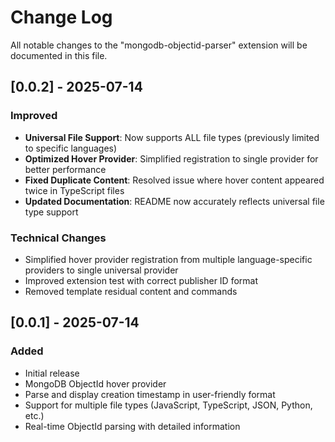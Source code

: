 # Change Log

All notable changes to the "mongodb-objectid-parser" extension will be documented in this file.

## [0.0.2] - 2025-07-14

### Improved
- **Universal File Support**: Now supports ALL file types (previously limited to specific languages)
- **Optimized Hover Provider**: Simplified registration to single provider for better performance
- **Fixed Duplicate Content**: Resolved issue where hover content appeared twice in TypeScript files
- **Updated Documentation**: README now accurately reflects universal file type support

### Technical Changes
- Simplified hover provider registration from multiple language-specific providers to single universal provider
- Improved extension test with correct publisher ID format
- Removed template residual content and commands

## [0.0.1] - 2025-07-14

### Added
- Initial release
- MongoDB ObjectId hover provider
- Parse and display creation timestamp in user-friendly format
- Support for multiple file types (JavaScript, TypeScript, JSON, Python, etc.)
- Real-time ObjectId parsing with detailed information